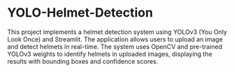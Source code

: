 # YOLO-Helmet-Detection
This project implements a helmet detection system using YOLOv3 (You Only Look Once) and Streamlit. The application allows users to upload an image and detect helmets in real-time. The system uses OpenCV and pre-trained YOLOv3 weights to identify helmets in uploaded images, displaying the results with bounding boxes and confidence scores.
